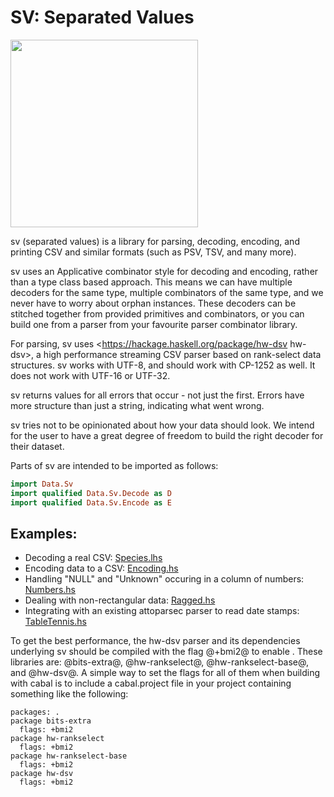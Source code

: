 # SV: Separated Values

<img src="http://i.imgur.com/0h9dFhl.png" width="300px"/>

sv (separated values) is a library for parsing, decoding, encoding, and
printing CSV and similar formats (such as PSV, TSV, and many more).

sv uses an Applicative combinator style for decoding and encoding, rather
than a type class based approach. This means we can have multiple decoders
for the same type, multiple combinators of the same type, and we never have
to worry about orphan instances. These decoders can be stitched together from
provided primitives and combinators, or you can build one from a parser
from your favourite parser combinator library.

For parsing, sv uses <https://hackage.haskell.org/package/hw-dsv hw-dsv>, a high performance streaming CSV parser based on rank-select data structures.
sv works with UTF-8, and should work with CP-1252 as well. It does not work
with UTF-16 or UTF-32.

sv returns values for all errors that occur - not just the first. Errors have
more structure than just a string, indicating what went wrong.

sv tries not to be opinionated about how your data should look. We intend for
the user to have a great degree of freedom to build the right decoder for
their dataset.

Parts of sv are intended to be imported as follows:

```hs
import Data.Sv
import qualified Data.Sv.Decode as D
import qualified Data.Sv.Encode as E
```

## Examples:

* Decoding a real CSV: [Species.lhs](https://github.com/qfpl/sv/blob/master/examples/src/Data/Sv/Example/Species.lhs)
* Encoding data to a CSV: [Encoding.hs](https://github.com/qfpl/sv/blob/master/examples/src/Data/Sv/Example/Encoding.hs)
* Handling "NULL" and "Unknown" occuring in a column of numbers: [Numbers.hs](https://github.com/qfpl/sv/blob/master/examples/src/Data/Sv/Example/Numbers.hs)
* Dealing with non-rectangular data: [Ragged.hs](https://github.com/qfpl/sv/blob/master/examples/src/Data/Sv/Example/Ragged.hs)
* Integrating with an existing attoparsec parser to read date stamps: [TableTennis.hs](https://github.com/qfpl/sv/blob/master/examples/src/Data/Sv/Example/TableTennis.hs)

To get the best performance, the hw-dsv parser and its dependencies
underlying sv should be compiled with the flag @+bmi2@ to enable . These
libraries are:  @bits-extra@, @hw-rankselect@, @hw-rankselect-base@, and
@hw-dsv@. A simple way to set the flags for all of them when building with
cabal is to include a cabal.project file in your project containing
something like the following:

```
packages: .
package bits-extra
  flags: +bmi2
package hw-rankselect
  flags: +bmi2
package hw-rankselect-base
  flags: +bmi2
package hw-dsv
  flags: +bmi2
```
